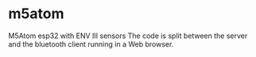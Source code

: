 # m5atom
M5Atom esp32 with ENV III sensors
The code is split between the server and the bluetooth client running in a Web browser.
